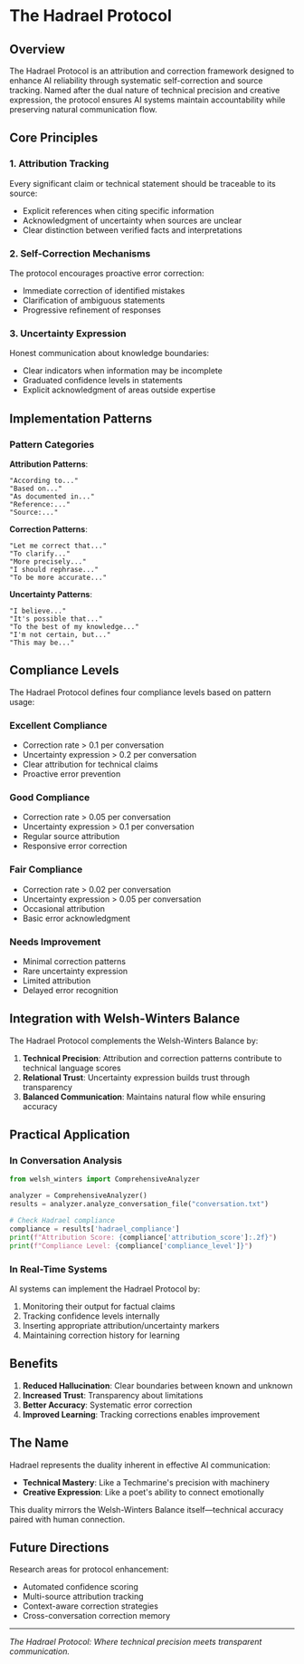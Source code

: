 # The Hadrael Protocol

## Overview

The Hadrael Protocol is an attribution and correction framework designed to enhance AI reliability through systematic self-correction and source tracking. Named after the dual nature of technical precision and creative expression, the protocol ensures AI systems maintain accountability while preserving natural communication flow.

## Core Principles

### 1. Attribution Tracking

Every significant claim or technical statement should be traceable to its source:
- Explicit references when citing specific information
- Acknowledgment of uncertainty when sources are unclear
- Clear distinction between verified facts and interpretations

### 2. Self-Correction Mechanisms

The protocol encourages proactive error correction:
- Immediate correction of identified mistakes
- Clarification of ambiguous statements
- Progressive refinement of responses

### 3. Uncertainty Expression

Honest communication about knowledge boundaries:
- Clear indicators when information may be incomplete
- Graduated confidence levels in statements
- Explicit acknowledgment of areas outside expertise

## Implementation Patterns

### Pattern Categories

**Attribution Patterns**:
```
"According to..."
"Based on..."
"As documented in..."
"Reference:..."
"Source:..."
```

**Correction Patterns**:
```
"Let me correct that..."
"To clarify..."
"More precisely..."
"I should rephrase..."
"To be more accurate..."
```

**Uncertainty Patterns**:
```
"I believe..."
"It's possible that..."
"To the best of my knowledge..."
"I'm not certain, but..."
"This may be..."
```

## Compliance Levels

The Hadrael Protocol defines four compliance levels based on pattern usage:

### Excellent Compliance
- Correction rate > 0.1 per conversation
- Uncertainty expression > 0.2 per conversation
- Clear attribution for technical claims
- Proactive error prevention

### Good Compliance
- Correction rate > 0.05 per conversation
- Uncertainty expression > 0.1 per conversation
- Regular source attribution
- Responsive error correction

### Fair Compliance
- Correction rate > 0.02 per conversation
- Uncertainty expression > 0.05 per conversation
- Occasional attribution
- Basic error acknowledgment

### Needs Improvement
- Minimal correction patterns
- Rare uncertainty expression
- Limited attribution
- Delayed error recognition

## Integration with Welsh-Winters Balance

The Hadrael Protocol complements the Welsh-Winters Balance by:

1. **Technical Precision**: Attribution and correction patterns contribute to technical language scores
2. **Relational Trust**: Uncertainty expression builds trust through transparency
3. **Balanced Communication**: Maintains natural flow while ensuring accuracy

## Practical Application

### In Conversation Analysis

```python
from welsh_winters import ComprehensiveAnalyzer

analyzer = ComprehensiveAnalyzer()
results = analyzer.analyze_conversation_file("conversation.txt")

# Check Hadrael compliance
compliance = results['hadrael_compliance']
print(f"Attribution Score: {compliance['attribution_score']:.2f}")
print(f"Compliance Level: {compliance['compliance_level']}")
```

### In Real-Time Systems

AI systems can implement the Hadrael Protocol by:
1. Monitoring their output for factual claims
2. Tracking confidence levels internally
3. Inserting appropriate attribution/uncertainty markers
4. Maintaining correction history for learning

## Benefits

1. **Reduced Hallucination**: Clear boundaries between known and unknown
2. **Increased Trust**: Transparency about limitations
3. **Better Accuracy**: Systematic error correction
4. **Improved Learning**: Tracking corrections enables improvement

## The Name

Hadrael represents the duality inherent in effective AI communication:
- **Technical Mastery**: Like a Techmarine's precision with machinery
- **Creative Expression**: Like a poet's ability to connect emotionally

This duality mirrors the Welsh-Winters Balance itself—technical accuracy paired with human connection.

## Future Directions

Research areas for protocol enhancement:
- Automated confidence scoring
- Multi-source attribution tracking
- Context-aware correction strategies
- Cross-conversation correction memory

---

*The Hadrael Protocol: Where technical precision meets transparent communication.*